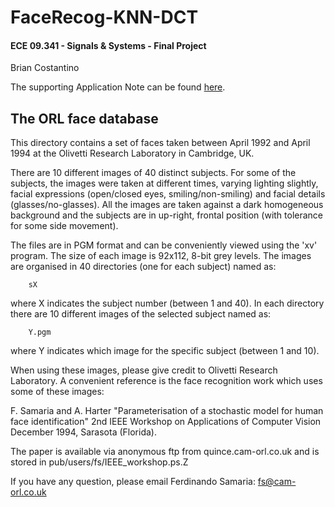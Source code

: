 # FaceRecog-KNN-DCT
#### ECE 09.341 - Signals & Systems - Final Project

Brian Costantino

The supporting Application Note can be found [here](https://drive.google.com/file/d/1ceGTyE8cJh47gQPZZjgSzs5bZvy_KBex/view?usp=sharing "AN-05 Facial Recognition w/ DCT & KNN").

The ORL face database
---------------------

This directory contains a set of faces taken between April 1992 and
April 1994 at the Olivetti Research Laboratory in Cambridge, UK.

There are 10 different images of 40 distinct subjects. For some of the
subjects, the images were taken at different times, varying lighting
slightly, facial expressions (open/closed eyes, smiling/non-smiling)
and facial details (glasses/no-glasses).  All the images are taken
against a dark homogeneous background and the subjects are in
up-right, frontal position (with tolerance for some side movement).

The files are in PGM format and can be conveniently viewed using the 'xv'
program. The size of each image is 92x112, 8-bit grey levels. The images
are organised in 40 directories (one for each subject) named as:

		sX

where X indicates the subject number (between 1 and 40). In each directory
there are 10 different images of the selected subject named as:

		Y.pgm

where Y indicates which image for the specific subject (between 1 and 10).

When using these images, please give credit to Olivetti Research Laboratory.
A convenient reference is the face recognition work which uses some of
these images:

 F. Samaria and A. Harter 
  "Parameterisation of a stochastic model for human face identification"
  2nd IEEE Workshop on Applications of Computer Vision
  December 1994, Sarasota (Florida).

The paper is available via anonymous ftp from quince.cam-orl.co.uk and is
stored in pub/users/fs/IEEE_workshop.ps.Z

If you have any question, please email Ferdinando Samaria: fs@cam-orl.co.uk
